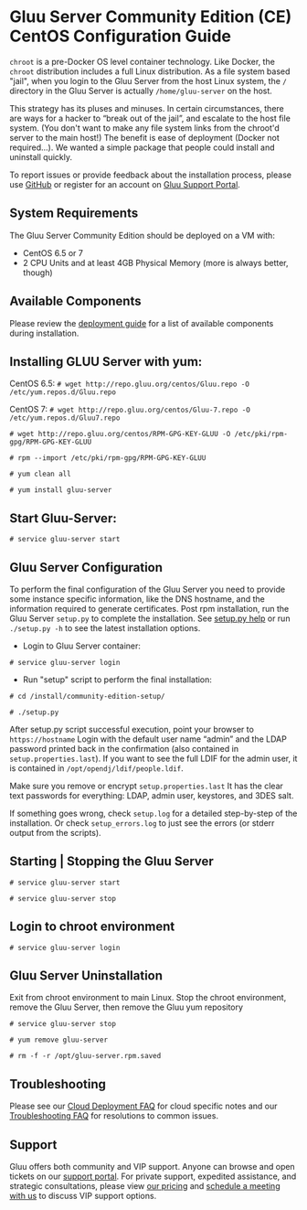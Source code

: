 # Gluu Server Community Edition (CE) CentOS Configuration Guide

`chroot` is a pre-Docker OS level container technology. Like Docker, the
`chroot` distribution includes a full Linux distribution. As a file
system based "jail", when you login to the Gluu Server from the host
Linux system, the `/` directory in the Gluu Server is actually
`/home/gluu-server` on the host.

This strategy has its pluses and minuses. In certain circumstances,
there are ways for a hacker to “break out of the jail”, and escalate to
the host file system. (You don't want to make any file system links from
the chroot'd server to the main host!) The benefit is ease of deployment
(Docker not required...). We wanted a simple package that people could
install and uninstall quickly.

To report issues or provide feedback about the installation process,
please use
[GitHub](https://github.com/GluuFederation/community-edition-setup/issues)
or register for an account on [Gluu Support
Portal](https://support.gluu.org).

## System Requirements

The Gluu Server Community Edition should be deployed on a VM with:

* CentOS 6.5 or 7
* 2 CPU Units and at least 4GB Physical Memory (more is always better, though)

## Available Components
Please review the [deployment guide](./index.md) for a list of available components during installation. 

## Installing GLUU Server with yum:
  CentOS 6.5:
`# wget http://repo.gluu.org/centos/Gluu.repo -O /etc/yum.repos.d/Gluu.repo`

  CentOS 7:
`# wget http://repo.gluu.org/centos/Gluu-7.repo -O /etc/yum.repos.d/Gluu7.repo`

`# wget http://repo.gluu.org/centos/RPM-GPG-KEY-GLUU -O /etc/pki/rpm-gpg/RPM-GPG-KEY-GLUU`

`# rpm --import /etc/pki/rpm-gpg/RPM-GPG-KEY-GLUU`

`# yum clean all`

`# yum install gluu-server`

## Start Gluu-Server: 

`# service gluu-server start`

## Gluu Server Configuration

To perform the final configuration of the Gluu Server you need to
provide some instance specific information, like the DNS hostname, and
the information required to generate certificates. Post rpm
installation, run the Gluu Server `setup.py` to complete the
installation.  See [setup.py help](./setup_py.md) or run `./setup.py -h`
to see the latest installation options.

* Login to Gluu Server container: 

`# service gluu-server login`

* Run "setup" script to perform the final installation: 

`# cd /install/community-edition-setup/`

`# ./setup.py`


After setup.py script successful execution, point your browser to
`https://hostname` Login with the default user name “admin” and the LDAP
password printed back in the confirmation (also contained in
`setup.properties.last`). If you want to see the full LDIF for the admin
user, it is contained in `/opt/opendj/ldif/people.ldif`.

Make sure you remove or encrypt `setup.properties.last` It has the clear
text passwords for everything: LDAP, admin user, keystores, and 3DES
salt.

If something goes wrong, check `setup.log` for a detailed step-by-step of the installation. Or check 
`setup_errors.log` to just see the errors (or stderr output from the
scripts).

<!--
If you want to script the installation of the Gluu Server, user the `-f` option or just save the 
properties file as `setup.properties` and it will be automatically detected. Also use the `-n` option 
to suppress the interactive confirmation to proceed. For example, to re-run the last installation:

`./setup.py -n -f setup.properties.last`
-->

## Starting | Stopping the Gluu Server

`# service gluu-server start`

`# service gluu-server stop`

## Login to chroot environment

`# service gluu-server login`

## Gluu Server Uninstallation

Exit from chroot environment to main Linux. Stop the chroot environment,
remove the Gluu Server, then remove the Gluu yum repository

`# service gluu-server stop`

`# yum remove gluu-server`

`# rm -f -r /opt/gluu-server.rpm.saved`

<!--
or 

`# rpm -e Gluu-Server-Repo-2.0-0.el6.x86_64`
-->

## Troubleshooting
Please see our [Cloud Deployment FAQ](../../faq/cloud-faq.md) for cloud
specific notes and our [Troubleshooting
FAQ](../../faq/troubleshooting.md) for resolutions to common issues.

## Support 
Gluu offers both community and VIP support. Anyone can browse and open
tickets on our [support portal](http://support.gluu.org). For private
support, expedited assistance, and strategic consultations, please view
[our pricing](http://gluu.org/pricing) and [schedule a meeting with
us](http://gluu.org/booking) to discuss VIP support options.

